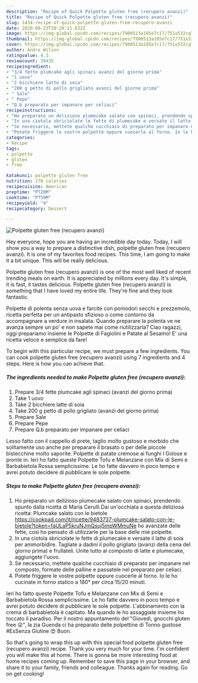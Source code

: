 ```yaml
---
description: "Recipe of Quick Polpette gluten free (recupero avanzi)"
title: "Recipe of Quick Polpette gluten free (recupero avanzi)"
slug: 1434-recipe-of-quick-polpette-gluten-free-recupero-avanzi
date: 2020-08-23T20:20:11.632Z
image: https://img-global.cpcdn.com/recipes/7900513a105e7c17/751x532cq70/polpette-gluten-free-recupero-avanzi-recipe-main-photo.jpg
thumbnail: https://img-global.cpcdn.com/recipes/7900513a105e7c17/751x532cq70/polpette-gluten-free-recupero-avanzi-recipe-main-photo.jpg
cover: https://img-global.cpcdn.com/recipes/7900513a105e7c17/751x532cq70/polpette-gluten-free-recupero-avanzi-recipe-main-photo.jpg
author: Andre Wilson
ratingvalue: 4.3
reviewcount: 39435
recipeingredient:
- "3/4 fette plumcake agli spinaci avanzi del giorno prima"
- "1 uovo"
- "2 bicchiere latte di soia"
- "200 g petto di pollo grigliato avanzi del giorno prima"
- " Sale"
- " Pepe"
- "Q.b preparato per impanare per celiaci"
recipeinstructions:
- "Ho preparato un delizioso plumecake salato con spinaci, prendendo spunto dalla ricetta di Maria Cerulli.Dai un&#39;occhiata a questa deliziosa ricetta: Plumcake salato con le bietole https://cookpad.com/it/ricette/9483737-plumcake-salato-con-le-bietole?token=faULaP5kruNJmQsuj5mpWMmuNe ho avanzate delle fette, così ho pensato di utilizzarle per la base delle mie polpette."
- "In una ciotola sbriciolate le fette di plumecake e versate il latte di soia per ammorbidire. Tagliate a dadini il pollo grigliato (avanzi della cena del giorno prima) e frullateli. Unite tutto al composto di latte e plumecake, aggiungete l&#39;uovo."
- "Se necessario, mettete qualche cucchiaio di preparato per impanare nel composto, formate delle palline e passatele nel preparato per celiaci."
- "Potete friggere le vostre polpette oppure cuocerle al forno. Io le ho cucinate in forno statico a 180° per circa 15/20 minuti."
categories:
- Recipe
tags:
- polpette
- gluten
- free

katakunci: polpette gluten free 
nutrition: 170 calories
recipecuisine: American
preptime: "PT20M"
cooktime: "PT59M"
recipeyield: "4"
recipecategory: Dessert

---
```



![Polpette gluten free (recupero avanzi)](https://img-global.cpcdn.com/recipes/7900513a105e7c17/751x532cq70/polpette-gluten-free-recupero-avanzi-recipe-main-photo.jpg)

Hey everyone, hope you are having an incredible day today. Today, I will show you a way to prepare a distinctive dish, polpette gluten free (recupero avanzi). It is one of my favorites food recipes. This time, I am going to make it a bit unique. This will be really delicious.

Polpette gluten free (recupero avanzi) is one of the most well liked of recent trending meals on earth. It is appreciated by millions every day. It's simple, it is fast, it tastes delicious. Polpette gluten free (recupero avanzi) is something that I have loved my entire life. They're fine and they look fantastic.

Polpette di polenta senza uova e farcite con pomodori secchi e prezzemolo, ricetta perfetta per un antipasto sfizioso o come contorno da accompagnare a verdure in insalata. Quando preparare la polenta ve ne avanza sempre un po&#39; e non sapete mai come riutilizzarla? Ciao ragazzi, oggi prepariamo insieme le Polpette di Fagiolini e Patate al Sesamo! E&#39; una ricetta veloce e semplice da fare!


To begin with this particular recipe, we must prepare a few ingredients. You can cook polpette gluten free (recupero avanzi) using 7 ingredients and 4 steps. Here is how you can achieve that.

<!--inarticleads1-->

##### The ingredients needed to make Polpette gluten free (recupero avanzi):

1. Prepare 3/4 fette plumcake agli spinaci (avanzi del giorno prima)
1. Take 1 uovo
1. Take 2 bicchiere latte di soia
1. Take 200 g petto di pollo grigliato (avanzi del giorno prima)
1. Prepare  Sale
1. Prepare  Pepe
1. Prepare Q.b preparato per impanare per celiaci


Lesso fatto con il cappello di prete, taglio molto gustoso e morbido che solitamente uso anche per preparare il brasato o per delle piccole bistecchine molto saporite. Polpette di patate cremose ai funghi l Golose e pronte in. Ieri ho fatto queste Polpette Tofu e Melanzane con Mix di Semi e Barbabietola Rossa semplicissime. Le ho fatte davvero in poco tempo e avrei potuto decidere di pubblicare le sole polpette. 

<!--inarticleads2-->

##### Steps to make Polpette gluten free (recupero avanzi):

1. Ho preparato un delizioso plumecake salato con spinaci, prendendo spunto dalla ricetta di Maria Cerulli.Dai un&#39;occhiata a questa deliziosa ricetta: Plumcake salato con le bietole https://cookpad.com/it/ricette/9483737-plumcake-salato-con-le-bietole?token=faULaP5kruNJmQsuj5mpWMmuNe ho avanzate delle fette, così ho pensato di utilizzarle per la base delle mie polpette.
1. In una ciotola sbriciolate le fette di plumecake e versate il latte di soia per ammorbidire. Tagliate a dadini il pollo grigliato (avanzi della cena del giorno prima) e frullateli. Unite tutto al composto di latte e plumecake, aggiungete l&#39;uovo.
1. Se necessario, mettete qualche cucchiaio di preparato per impanare nel composto, formate delle palline e passatele nel preparato per celiaci.
1. Potete friggere le vostre polpette oppure cuocerle al forno. Io le ho cucinate in forno statico a 180° per circa 15/20 minuti.


Ieri ho fatto queste Polpette Tofu e Melanzane con Mix di Semi e Barbabietola Rossa semplicissime. Le ho fatte davvero in poco tempo e avrei potuto decidere di pubblicare le sole polpette. L&#39;abbinamento con la crema di barbabietola è capitato. Ma quando le ho assaggiate insieme ho toccato il paradiso. Per il nostro appuntamento del &#34;Giovedì, gnocchi gluten free 😜&#34;, la zia Guenda ci ha preparato delle polpettine di Tonno gustose #EsSenza Glutine 😍 Buon. 

So that's going to wrap this up with this special food polpette gluten free (recupero avanzi) recipe. Thank you very much for your time. I'm confident you will make this at home. There is gonna be more interesting food at home recipes coming up. Remember to save this page in your browser, and share it to your family, friends and colleague. Thanks again for reading. Go on get cooking!
